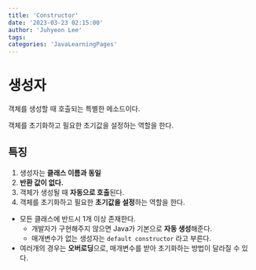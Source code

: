 ```yaml
---
title: 'Constructor'
date: '2023-03-23 02:15:00'
author: 'Juhyeon Lee'
tags: 
categories: 'JavaLearningPages'
---
```


# 생성자


객체를 생성할 때 호출되는 특별한 메소드이다.


객체를 초기화하고 필요한 초기값을 설정하는 역할을 한다.


## 특징

1. 생성자는 **클래스 이름과 동일**
2. **반환 값이 없다.**
3. 객체가 생성될 때 **자동으로 호출**된다.
4. 객체를 초기화하고 필요한 **초기값을 설정**하는 역할을 한다.
- 모든 클래스에 반드시 1개 이상 존재한다.
	- 개발자가 구현해주지 않으면 Java가 기본으로 **자동 생성**해준다.
	- 매개변수가 없는 생성자는 `default constructor` 라고 부른다.
- 여러개의 경우는 **오버로딩**으로, 매개변수를 받아 초기화하는 방법이 달라질 수 있다.
